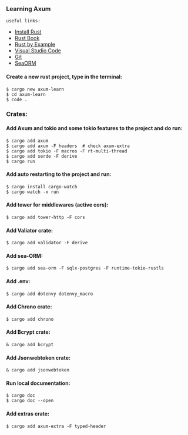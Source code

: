 ### Learning Axum

`
useful links:
`
   - [Install Rust](https://www.rust-lang.org/tools/install)
   - [Rust Book](https://doc.rust-lang.org/book/title-page.html)
   - [Rust by Example](https://doc.rust-lang.org/rust-by-example)
   - [Visual Studio Code](https://code.visualstudio.com/download)
   - [Git](https://git-scm.com/downloads)
   - [SeaORM](https://www.sea-ql.org/SeaORM)

#### Create a new rust project, type in the terminal:

    $ cargo new axum-learn
    $ cd axum-learn
    $ code .

### Crates:
#### Add Axum and tokio and some tokio features to the project and do run:
    $ cargo add axum
    $ cargo add axum -F headers  # check axum-extra
    $ cargo add tokio -F macros -F rt-multi-thread
    $ cargo add serde -F derive
    $ cargo run

#### Add auto restarting to the project and run:
    $ cargo install cargo-watch
    $ cargo watch -x run

#### Add tower for middlewares (active cors):
    $ cargo add tower-http -F cors

#### Add Valiator crate:
    $ cargo add validator -F derive

#### Add sea-ORM:
    $ cargo add sea-orm -F sqlx-postgres -F runtime-tokio-rustls

#### Add .env:
    $ cargo add dotenvy dotenvy_macro 

#### Add Chrono crate:
    $ cargo add chrono

#### Add Bcrypt crate:
    & cargo add bcrypt

#### Add Jsonwebtoken crate:
    & cargo add jsonwebtoken

#### Run local documentation:
    $ cargo doc
    $ cargo doc --open

#### Add extras crate:
    $ cargo add axum-extra -F typed-header

